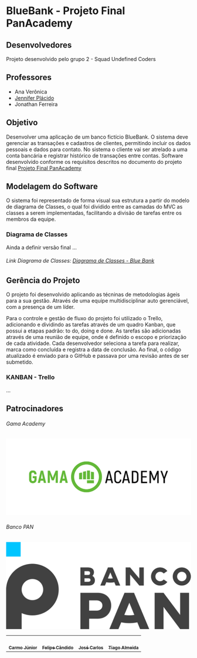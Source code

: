 # BlueBank - Projeto Final PanAcademy



## Desenvolvedores

Projeto desenvolvido pelo grupo 2 - Squad Undefined Coders 


<table>
  <tr>
    <td align="center"><a href="https://github.com/CarmoPJunior"><img style="border-radius: 50%;" src="https://avatars.githubusercontent.com/CarmoPJunior" width="100px;" alt=""/><br /><sub><b>Carmo Júnior</b></sub></a><br /><a href="https://github.com/CarmoPJunior" title="Carmo Júnior"></a></td>
    <td align="center"><a href="https://github.com/felipecandidoo"><img style="border-radius: 50%;" src="https://avatars.githubusercontent.com/felipecandidoo" width="100px;" alt=""/><br /><sub><b>Felipe Cândido</b></sub></a><br /><a href="https://github.com/felipecandidoo" title="Felipe Cândido"></a></td>
    <td align="center"><a href="https://github.com/zecarlos558"><img style="border-radius: 50%;" src="https://avatars.githubusercontent.com/zecarlos558" width="100px;" alt=""/><br /><sub><b>José Carlos</b></sub></a><br /><a href="https://github.com/hellomp" title="José Carlos"></a></td>
    <td align="center"><a href="https://github.com/tiagodalmeida87"><img style="border-radius: 50%;" src="https://avatars.githubusercontent.com/tiagodalmeida87" width="100px;" alt=""/><br /><sub><b>Tiago Almeida</b></sub></a><br /><a href="https://github.com/tiagodalmeida87" title="Tiago Almeida"></a></td>
  </tr>



## Professores

- Ana Verônica
- [Jennifer Plácido](https://www.linkedin.com/in/jenifer-pl%C3%A1cido-00b5611ab/)
- Jonathan Ferreira


## Objetivo

Desenvolver uma aplicação de um banco fictício BlueBank. O sistema deve gerenciar as transações e cadastros de clientes, permitindo incluir os dados pessoais e dados para contato. No sistema o cliente vai ser atrelado a uma conta bancária e registrar histórico de transações entre contas. Software desenvolvido conforme os requisitos descritos no documento do projeto final [Projeto Final PanAcademy](banco_pan_desafio_final_bluebank.pdf)

## Modelagem do Software

O sistema foi representado de forma visual sua estrutura a partir do modelo de diagrama de Classes, o qual foi dividido entre as camadas do MVC as classes a serem implementadas, facilitando a divisão de tarefas entre os membros da equipe.

### Diagrama de Classes

Ainda a definir versão final ...

###### Link Diagrama de Classes: [Diagrama de Classes - Blue Bank](https://viewer.diagrams.net/?tags=%7B%7D&highlight=0000ff&edit=_blank&layers=1&nav=1#R7V1bc9o4FP41zGQfmsFX4DGQbLvTdDfbpLO7fVNsBdQ1iMqiCfvrV7JkG1uyMcEKSUcznQbrYuxz0fn06UgMvNny6T0B68UnHMNk4A7jp4F3OXBddxi67A8v2YoSz%2FFkyZygWJQ5ZcEt%2Bg%2FKwqEs3aAYppWGFOOEonW1MMKrFYxopQwQgh%2BrzR5wUv3WNZhDpeA2Aola%2BheK6UKUjt1RWf4Bovki%2F2YnnIiaJcgbyzdJFyDGjztF3tXAmxGMqfi0fJrBhEsvl4vo92tDbfFgBK5olw7fwwX8OsZ%2FbKffwfWfs09fwef0nbzLD5Bs5AsvhQ6zJ6bbXAzs4df8I5cfJANv%2BoBX9FbWO%2Bw6XYMIreZ3eM0LhqyEgvtcYr68LiTl%2BKLgBqeIIrxiRQl8YDXTBV0m8pbqC%2BZPCwmFTztF8oXfQ7yElGxZE1kbSNlL63vnOBNZ8lgqczSUZYsdRY5yAwTSgObFzUsZsw9SzAeI3FWEC2NmcvISE7rAc7wCyVVZOiV4s4ohvyuXZNnmGgt5s8JvkNKt9B%2BwobijLFO8IRFseVxPOh0gc0jbLEl6BH%2BZVtUQmACKflT9q3cpe4phRwliLw9V035EywSsoMaoQYLm3DYj3pFbPbc8xAaHC1lBufin0QIl8TXY4g0XUEpB9G9%2BNV1ggv5jtwW5Jlg1oVJPblhpcct7Sh0TmLI2N7nCnFrRJ%2FBUaXgNUioLIpwkYJ2i%2B%2BI1lkx3aDXFlOKlbNSDbzljxblC1bmcQONcxZjYu9p9Re3vZJcL%2Fpe9LJM5i0JcBrxmxb6X%2FRHVKSVsCKu1iNYP7Q0g80wCBzNvcDHCol21qNo8BhRcwt9BGqElEz5u%2B2puFXmLa5Tyh09opmJR4YZzmilT7SY6zbKPZbVi%2FEzXNDNKgv%2BFM5xgZuWXKyy8ASVJrSh3CDlY691BhoLrrM2lX5Z8lhbAizDr%2B5Bk8XCB4hiuslGOvRUQdsufdo2ZwjILCabsH7OZ2fA8GATswWfs2imv2T%2FenFD2wuxdAMqsGjKneIQp1dp766ix3wmk0XPRdrF4x%2FMNWXygWLyi5ARlyhNKzmOy8ywNL5musohUiffvHEXtnqp2T6PiBNzDZAcFENG2pvpTabfzgGYMLIQa7U45LGbRHpKUuTZYZj4nrs9%2BqTj7VAwBTGabiGKiqf0A0sWMIb7iRlffNyDJ7mNHin5tadTRlgJTtjRSbKkWpyww6gUY%2Bb4CjFyN7kMdMBqaUv74QGCE4pnEyw0NEjwnbEK7Ia0IBsUghm3giWk9brvDarOE%2BVeoDxHBtR2o2geqUWfzbYE0Olt1jAW9iYU0xrTreB3VOzak3NxqLKR58yOF4%2FvdbCkITRmTyl8Wc2OLZvpBM14NzYw1FKo%2BQISmAoTj9o1mBMy4hHeQeXfm7s2QZQlQUq2340orM9zd5g6EICNTpIqj0scWgvSmXmfYcQQxhkFUmthikDc6VjjDcUcQ4pqypkDR6gus6DE5ku3fsn928Q%2B%2FOPdCNy%2B4fNqtvtzuXt1Agtjrc7jTjhT2LhBKX9q7QCjV9ErWB53wFEo7Wsr9SU92vcEZGGpGe6MaiBN6lt1KJVwQArY7zeTQ0fxFwzpJNhzW8hf29cgfrbFD07uUdiOeurSiQpBHGJZKs4oFOTsh6WdC4ozd86Cq2ImOX%2FUDNQaYW6hxeidYKVrjWbmUW17qZi47DdU7gTlcRaixOgVJTsHGeMPVV61foJShHBThOwJWqboaTXkxEKsI%2FP9pANNyadrinS5ZM8fNjXSmPjY2N7L0rEH1Fqz6Pv36pkYy1xK0P81gUSww77MmY1SdqzK0DIkwvVRDmsVG%2FWCj0aiOjcKxxgS0OSxjYzag0rW7EKMGdBqS9GRi3WbJ%2FpyxBt83PHF6GkXlZ%2B54ZUVcfrYjy56R5QBLOzDxbWIKhriWojWoXm3Gik6%2Fpiha11K0P81Y4bgailab%2BmaKonVfFUUbDPYQtE%2BI%2Fr3zeacXuyo78Yu8TyN42Mss5uPm%2Fh0evTO4et6u2B1QQJhwVL1HAwep3KlYByjuVM%2BvE9I5ms10RmP9FzU%2BWZ3MPLjDWDqLUTLTPQlLXtj%2FeTD0Kz4w9NxWL%2BAX%2Fa1suL1vadpjXI3a9yZuVft%2BHaw3uERvhqCy2ikkP1Ck2U%2F1NrcKFsRLIWINBAp0C4t%2BfYmkv7Clksp6stVOn83kOo26ZioU%2B0r7twGVbt27sNA2meaz7buaEV141RTsmTu4GGr2rTX2Y5X1VQP2vBwV764qWFzdiqvHnc310EztoalJuKfjiu0kvCf9Ol7H0cfUJNxTyVs7CX%2Bjg4XjnTpPylPHhledcpNH3hNMjI%2BTs8qMylSD2ybIbvHi8%2BYM9fNFPE1uvKs7XsTcYounI05tSG73lGMgl1a%2FxiKybrs%2Fj6T4nrnnHY6xLghnlTeYsFB79hvz4znzZH5ORKw2jQgCRA4XZ3mGEisWn9T2MEa07FDeHGnuHcMENje2Ab9fU80Hgr1DkW9qd1a%2B1XDHWOszSE5f2KjUb1Ty6kxW5w1bxnafeyp9aIPSPq%2FpnQcwFpRUmlIM%2BCmIANGEgTUXpaZGkJsPkIh8VRsSejYUTUjQGkpoLCKoZGZGVtoQ0DORXT%2BbTTcx0ccAY4sZvuUKu7v2pLPGX0kM8Juown4nJtwXz2TOqDjornmakbW1kwyjZtc1ohTHjvRveCdhFcvUnnM%2FHFSyeyaT0eBlN2B2PaK1%2F3yG4zSn8pREQEMWdXWr2m8zsSCfXuc8vCYf29PNyw0ekqqhCPmS7xRxKPUAmLWxy%2Bk03%2BB1T3ZOGhUleYHkcj7netvmLdiD3Q%2BaNoH1nLmRx548FOoW7R3dSocxAWtYumcKWEeYnFbak6q0Pe3eyxeVtuaQzOeaM8cMJxVvOK5t4NDK92WteXSKCHtEPByfLB7qs%2FdCZa97fbvVwWmofef3%2BSqFw9E1YfNVDp5%2FkkjsVocu3ZGsnjbDz9hqna8hRERInbWI37IizxtbnRpQ0O21fdmTzAKVFMm25Es%2BTBzi3r54b%2Beweo%2FqnTpxTU1hAx13YpmxntSb5zOdihnLv98u2duRaI%2Bp6n5u4GUXagNN7hiP9BaNGNhs8PrQiEoMVZFI21qd9X69J70hHGJ%2FS8agek%2BOQ5p%2BS8au0P3Mo8orwBRq8peO1bYQo3eIEdQIr%2BKXafYag7HTxQJ7elx3Zzf22y3GYoxKIzMAiUoEeUj%2Brx36j7SGrskZxgBlqLKbNjH0NVpKV5BgbB0kVKPAyx40MiiPGclrXuKIkc5rlf7J9hjORx%2Fff%2FvyEZLJ5y%2F%2Bb8PlN%2B8WaH43fHr95YqVTC9%2B%2F9jknzuS3wvbisCdgadGd%2BIew%2FWaChU7B4wCPeArL%2F8BkmJh19UgrLFuyD3ckdhl%2BWPxYt2XgPXiU%2FZ77d7V%2Fw%3D%3D)

## Gerência do Projeto

O projeto foi desenvolvido aplicando as técninas de metodologias ágeis para a sua gestão. Através de uma equipe multidisciplinar auto gerenciável, com a presença de um líder.

Para o controle e gestão de fluxo do projeto foi utilizado o Trello, adicionando e dividindo as tarefas através de um quadro Kanban, que possui a etapas padrão: to do, doing e done. As tarefas são adicionadas através de uma reunião de equipe, onde é definido o escopo e priorização de cada atividade. Cada desenvolvedor seleciona a tarefa para realizar, marca como concluída e registra a data de conclusão. Ao final, o código atualizado é enviado para o GitHub e passava por uma revisão antes de ser submetido.

### KANBAN - Trello

...

## Patrocinadores

###### Gama Academy
![](logo_gamaAcademy.png)

###### Banco PAN
![](logo_bancoPan.png)
